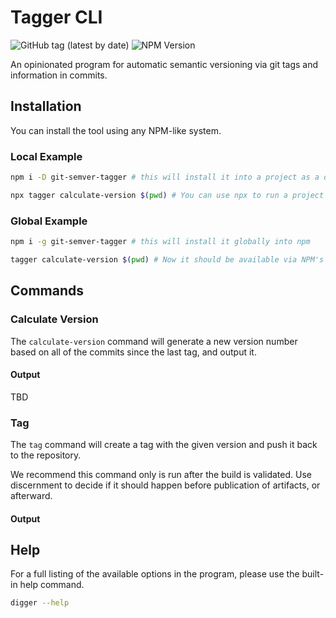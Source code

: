 # Tagger CLI

![GitHub tag (latest by date)](https://img.shields.io/github/v/tag/robertfmurdock/ze-great-tools?label=Release)
![NPM Version](https://img.shields.io/npm/v/git-semver-tagger?label=npm%20git-semver-tagger)

An opinionated program for automatic semantic versioning via git tags and information in commits. 

## Installation

You can install the tool using any NPM-like system.

### Local Example

```bash
npm i -D git-semver-tagger # this will install it into a project as a dev dependency

npx tagger calculate-version $(pwd) # You can use npx to run a project's programs easily
```

### Global Example

```bash
npm i -g git-semver-tagger # this will install it globally into npm

tagger calculate-version $(pwd) # Now it should be available via NPM's path on your shell.
```

## Commands

### Calculate Version

The `calculate-version` command will generate a new version number based on all of the commits since the last tag, and output it.

#### Output

TBD

### Tag

The `tag` command will create a tag with the given version and push it back to the repository.

We recommend this command only is run after the build is validated. Use discernment to decide if it should happen before publication of artifacts, or afterward.

#### Output

## Help

For a full listing of the available options in the program, please use the built-in help command.

```bash
digger --help
```
